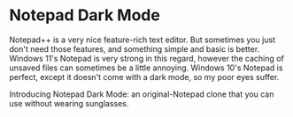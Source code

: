 # Notepad Dark Mode

Notepad++ is a very nice feature-rich text editor. But sometimes you just
don't need those features, and something simple and basic is better.
Windows 11's Notepad is very strong in this regard, however the caching of
unsaved files can sometimes be a little annoying.
Windows 10's Notepad is perfect, except it doesn't come with a dark mode,
so my poor eyes suffer.

Introducing Notepad Dark Mode: an original-Notepad clone that you can use
without wearing sunglasses.
